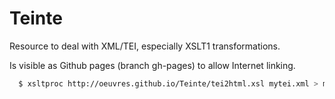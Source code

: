 # Teinte

Resource to deal with XML/TEI, especially XSLT1 transformations.

Is visible as Github pages (branch gh-pages) to allow Internet linking.

```bash
  $ xsltproc http://oeuvres.github.io/Teinte/tei2html.xsl mytei.xml > mytei.html
```
